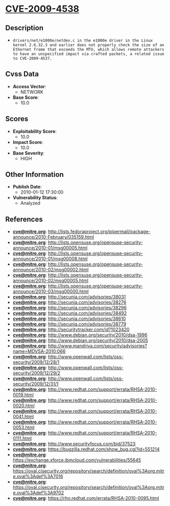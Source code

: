 
# [CVE-2009-4538](http://lists.fedoraproject.org/pipermail/package-announce/2010-February/035159.html)

## Description

- `drivers/net/e1000e/netdev.c in the e1000e driver in the Linux kernel 2.6.32.3 and earlier does not properly check the size of an Ethernet frame that exceeds the MTU, which allows remote attackers to have an unspecified impact via crafted packets, a related issue to CVE-2009-4537.`

## Cvss Data

- **Access Vector**:
  - NETWORK
- **Base Score**:
  - 10.0

## Scores

- **Exploitability Score**:
  - 10.0
- **Impact Score**:
  - 10.0
- **Base Severity**:
  - HIGH

## Other Information

- **Publish Date**:
  - 2010-01-12 17:30:00
- **Vulnerability Status**:
  - Analyzed

## References

- **cve@mitre.org**: http://lists.fedoraproject.org/pipermail/package-announce/2010-February/035159.html
- **cve@mitre.org**: http://lists.opensuse.org/opensuse-security-announce/2010-01/msg00005.html
- **cve@mitre.org**: http://lists.opensuse.org/opensuse-security-announce/2010-01/msg00008.html
- **cve@mitre.org**: http://lists.opensuse.org/opensuse-security-announce/2010-02/msg00002.html
- **cve@mitre.org**: http://lists.opensuse.org/opensuse-security-announce/2010-02/msg00005.html
- **cve@mitre.org**: http://lists.opensuse.org/opensuse-security-announce/2010-03/msg00000.html
- **cve@mitre.org**: http://secunia.com/advisories/38031
- **cve@mitre.org**: http://secunia.com/advisories/38276
- **cve@mitre.org**: http://secunia.com/advisories/38296
- **cve@mitre.org**: http://secunia.com/advisories/38492
- **cve@mitre.org**: http://secunia.com/advisories/38610
- **cve@mitre.org**: http://secunia.com/advisories/38779
- **cve@mitre.org**: http://securitytracker.com/id?1023420
- **cve@mitre.org**: http://www.debian.org/security/2010/dsa-1996
- **cve@mitre.org**: http://www.debian.org/security/2010/dsa-2005
- **cve@mitre.org**: http://www.mandriva.com/security/advisories?name=MDVSA-2010:066
- **cve@mitre.org**: http://www.openwall.com/lists/oss-security/2009/12/28/1
- **cve@mitre.org**: http://www.openwall.com/lists/oss-security/2009/12/29/2
- **cve@mitre.org**: http://www.openwall.com/lists/oss-security/2009/12/31/1
- **cve@mitre.org**: http://www.redhat.com/support/errata/RHSA-2010-0019.html
- **cve@mitre.org**: http://www.redhat.com/support/errata/RHSA-2010-0020.html
- **cve@mitre.org**: http://www.redhat.com/support/errata/RHSA-2010-0041.html
- **cve@mitre.org**: http://www.redhat.com/support/errata/RHSA-2010-0053.html
- **cve@mitre.org**: http://www.redhat.com/support/errata/RHSA-2010-0111.html
- **cve@mitre.org**: http://www.securityfocus.com/bid/37523
- **cve@mitre.org**: https://bugzilla.redhat.com/show_bug.cgi?id=551214
- **cve@mitre.org**: https://exchange.xforce.ibmcloud.com/vulnerabilities/55645
- **cve@mitre.org**: https://oval.cisecurity.org/repository/search/definition/oval%3Aorg.mitre.oval%3Adef%3A7016
- **cve@mitre.org**: https://oval.cisecurity.org/repository/search/definition/oval%3Aorg.mitre.oval%3Adef%3A9702
- **cve@mitre.org**: https://rhn.redhat.com/errata/RHSA-2010-0095.html
